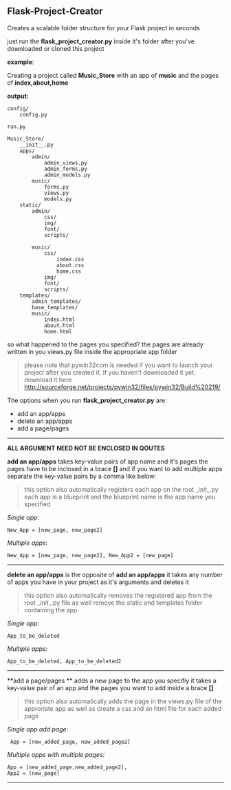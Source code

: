 

Flask-Project-Creator
---------------------

Creates a scalable folder structure for your Flask project in seconds 

just run the **flask_project_creator.py** inside it's folder after you've downloaded or cloned this project

**example**:

Creating a project called **Music_Store** with an app of **music** and the pages of
 **index,about,home**

  

**output:**

	
	
	config/
		config.py
	
	run.py
	
	Music_Store/
		__init__.py
		apps/
			admin/
				admin_views.py
				admin_forms.py
				admin_models.py
			music/
				forms.py
				views.py
				models.py
		static/
			admin/
				css/
				img/
				font/
				scripts/
				
			music/
				css/
					index.css
					about.css
					home.css
				img/
				font/
				scripts/
		templates/
			admin_templates/
			base_templates/
			music/
				index.html
				about.html
				home.html
		
		
	
	
				
		
	

so what happened to the pages you specified? the pages are already written in you views.py file inside the appropriate app folder

> please note that pywin32com is needed if you want to launch your project after you created it. If you haven't downloaded it yet. download it here http://sourceforge.net/projects/pywin32/files/pywin32/Build%20219/

The options when you run **flask_project_creator.py** are:

 - add an app/apps
 - delete an app/apps
 - add a page/pages






----------
**ALL ARGUMENT NEED NOT BE ENCLOSED IN QOUTES**

**add an app/apps** takes key-value pairs of app name and it's pages
the pages have to be inclosed in a brace **[]** and if you want to add multiple apps separate the key-value pairs by a comma like below:

> this option also automatically registers each app on the root \__init__.py
> each app is a blueprint and the blueprint name is the app name you specified

*Single app*:

    New_App = [new_page, new_page2]
*Multiple apps*:

    New_App = [new_page, new_page2], New_App2 = [new_page]
    


----------


**delete an app/apps** is the opposite of **add an app/apps** it takes any number of apps you have in your project as it's arguments and deletes it

> this option also automatically removes the registered app from the root \__init__.py file as well remove the static and templates folder containing the app

*Single app:*

	App_to_be_deleted
*Multiple apps:*

    App_to_be_deleted, App_to_be_deleted2


----------


**add a page/pages ** adds a new page to the app you specifiy it takes a key-value pair of an app and the pages you want to add inside a brace **[]** 

> this option also automatically adds the page in the views.py file
> of the approriate app as well as create  a css and an html file for each added page

*Single app add page:*
   

     App = [new_added_page, new_added_page2]

*Multiple apps with multiple pages:*

    App = [new_added_page,new_added_page2], 
    App2 = [new_page]
  
  


----------




 



   

    